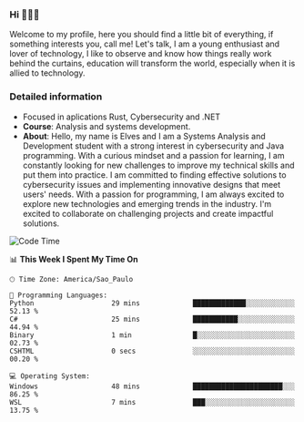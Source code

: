 


### Hi 🙋🏽‍♂️

Welcome to my profile, here you should find a little bit of everything, if something interests you, call me! Let's talk,
I am a young enthusiast and lover of technology, I like to observe and know how things really work behind the curtains, 
education will transform the world, especially when it is allied to technology.

### Detailed information
* Focused in aplications Rust, Cybersecurity and .NET
* **Course**: Analysis and systems development.
* **About**: Hello, my name is Elves and I am a Systems Analysis and Development student with a strong interest in cybersecurity and Java programming. With a curious mindset and a passion for learning, I am constantly looking for new challenges to improve my technical skills and put them into practice. I am committed to finding effective solutions to cybersecurity issues and implementing innovative designs that meet users' needs. With a passion for programming, I am always excited to explore new technologies and emerging trends in the industry. I'm excited to collaborate on challenging projects and create impactful solutions.

<!--START_SECTION:waka-->
![Code Time](http://img.shields.io/badge/Code%20Time-225%20hrs%206%20mins-blue)

📊 **This Week I Spent My Time On** 

```text
🕑︎ Time Zone: America/Sao_Paulo

💬 Programming Languages: 
Python                   29 mins             █████████████░░░░░░░░░░░░   52.13 % 
C#                       25 mins             ███████████░░░░░░░░░░░░░░   44.94 % 
Binary                   1 min               █░░░░░░░░░░░░░░░░░░░░░░░░   02.73 % 
CSHTML                   0 secs              ░░░░░░░░░░░░░░░░░░░░░░░░░   00.20 % 

💻 Operating System: 
Windows                  48 mins             ██████████████████████░░░   86.25 % 
WSL                      7 mins              ███░░░░░░░░░░░░░░░░░░░░░░   13.75 % 
```


<!--END_SECTION:waka-->


